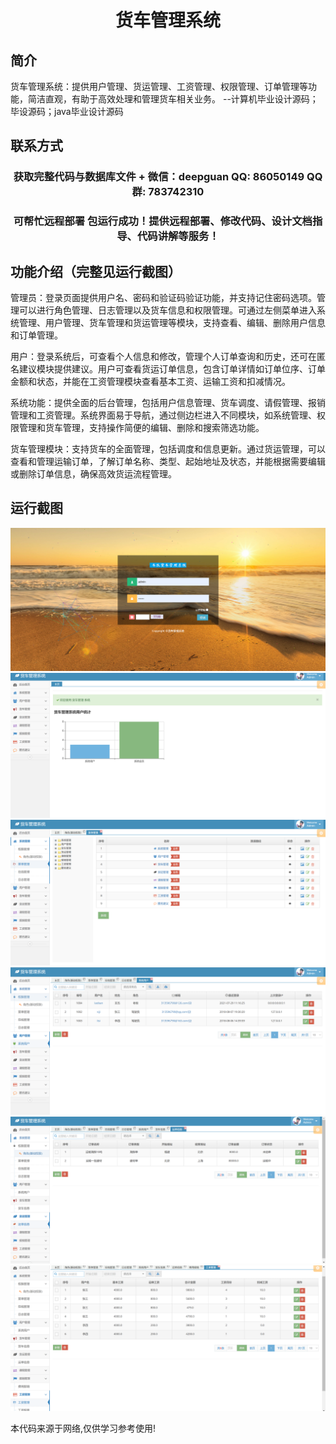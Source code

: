 <p><h1 align="center">货车管理系统</h1></p>

## 简介
货车管理系统：提供用户管理、货运管理、工资管理、权限管理、订单管理等功能，简洁直观，有助于高效处理和管理货车相关业务。    --计算机毕业设计源码；毕设源码；java毕业设计源码


## 联系方式
<p><h3 align="center">获取完整代码与数据库文件 + 微信：deepguan QQ: 86050149 QQ群: 783742310</h3></p>
<p><h3 align="center">可帮忙远程部署 包运行成功！提供远程部署、修改代码、设计文档指导、代码讲解等服务！</h3></p>

## 功能介绍（完整见运行截图）
管理员：登录页面提供用户名、密码和验证码验证功能，并支持记住密码选项。管理可以进行角色管理、日志管理以及货车信息和权限管理。可通过左侧菜单进入系统管理、用户管理、货车管理和货运管理等模块，支持查看、编辑、删除用户信息和订单管理。

用户：登录系统后，可查看个人信息和修改，管理个人订单查询和历史，还可在匿名建议模块提供建议。用户可查看货运订单信息，包含订单详情如订单位序、订单金额和状态，并能在工资管理模块查看基本工资、运输工资和扣减情况。

系统功能：提供全面的后台管理，包括用户信息管理、货车调度、请假管理、报销管理和工资管理。系统界面易于导航，通过侧边栏进入不同模块，如系统管理、权限管理和货车管理，支持操作简便的编辑、删除和搜索筛选功能。

货车管理模块：支持货车的全面管理，包括调度和信息更新。通过货运管理，可以查看和管理运输订单，了解订单名称、类型、起始地址及状态，并能根据需要编辑或删除订单信息，确保高效货运流程管理。


## 运行截图
![](imgs/588112-20230212110704520-1568969584.png)
![](imgs/588112-20230212110708969-1023774520.png)
![](imgs/588112-20230212110713907-239962354.png)
![](imgs/588112-20230212110718135-524997816.png)
![](imgs/588112-20230212110722040-1246844535.png)
![](imgs/588112-20230212110725592-799329401.png)

<p>本代码来源于网络,仅供学习参考使用!</p>
